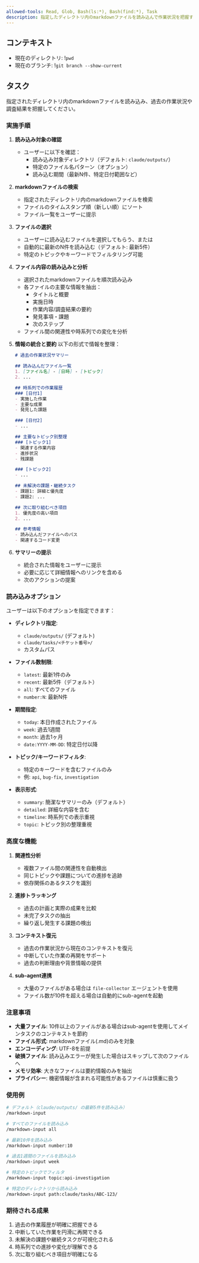 ```yaml
---
allowed-tools: Read, Glob, Bash(ls:*), Bash(find:*), Task
description: 指定したディレクトリ内のmarkdownファイルを読み込んで作業状況を把握する
---
```


## コンテキスト

- 現在のディレクトリ: !`pwd`
- 現在のブランチ: !`git branch --show-current`

## タスク

指定されたディレクトリ内のmarkdownファイルを読み込み、過去の作業状況や調査結果を把握してください。

### 実施手順

1. **読み込み対象の確認**
   - ユーザーに以下を確認：
     - 読み込み対象ディレクトリ（デフォルト: `claude/outputs/`）
     - 特定のファイル名パターン（オプション）
     - 読み込む期間（最新N件、特定日付範囲など）

2. **markdownファイルの検索**
   - 指定されたディレクトリ内のmarkdownファイルを検索
   - ファイルのタイムスタンプ順（新しい順）にソート
   - ファイル一覧をユーザーに提示

3. **ファイルの選択**
   - ユーザーに読み込むファイルを選択してもらう、または
   - 自動的に最新のN件を読み込む（デフォルト: 最新5件）
   - 特定のトピックやキーワードでフィルタリング可能

4. **ファイル内容の読み込みと分析**
   - 選択されたmarkdownファイルを順次読み込み
   - 各ファイルの主要な情報を抽出：
     - タイトルと概要
     - 実施日時
     - 作業内容/調査結果の要約
     - 発見事項・課題
     - 次のステップ
   - ファイル間の関連性や時系列での変化を分析

5. **情報の統合と要約**
   以下の形式で情報を整理：

   ```markdown
   # 過去の作業状況サマリー

   ## 読み込んだファイル一覧
   1. [ファイル名] - [日時] - [トピック]
   2. ...

   ## 時系列での作業履歴
   ### [日付1]
   - 実施した作業
   - 主要な成果
   - 発見した課題

   ### [日付2]
   - ...

   ## 主要なトピック別整理
   ### [トピック1]
   - 関連する作業内容
   - 進捗状況
   - 残課題

   ### [トピック2]
   - ...

   ## 未解決の課題・継続タスク
   - 課題1: 詳細と優先度
   - 課題2: ...

   ## 次に取り組むべき項目
   1. 優先度の高い項目
   2. ...

   ## 参考情報
   - 読み込んだファイルへのパス
   - 関連するコード変更
   ```

6. **サマリーの提示**
   - 統合された情報をユーザーに提示
   - 必要に応じて詳細情報へのリンクを含める
   - 次のアクションの提案

### 読み込みオプション

ユーザーは以下のオプションを指定できます：

- **ディレクトリ指定**:
  - `claude/outputs/` (デフォルト)
  - `claude/tasks/<チケット番号>/`
  - カスタムパス

- **ファイル数制限**:
  - `latest`: 最新1件のみ
  - `recent`: 最新5件（デフォルト）
  - `all`: すべてのファイル
  - `number:N`: 最新N件

- **期間指定**:
  - `today`: 本日作成されたファイル
  - `week`: 過去1週間
  - `month`: 過去1ヶ月
  - `date:YYYY-MM-DD`: 特定日付以降

- **トピック/キーワードフィルタ**:
  - 特定のキーワードを含むファイルのみ
  - 例: `api`, `bug-fix`, `investigation`

- **表示形式**:
  - `summary`: 簡潔なサマリーのみ（デフォルト）
  - `detailed`: 詳細な内容を含む
  - `timeline`: 時系列での表示重視
  - `topic`: トピック別の整理重視

### 高度な機能

1. **関連性分析**
   - 複数ファイル間の関連性を自動検出
   - 同じトピックや課題についての進捗を追跡
   - 依存関係のあるタスクを識別

2. **進捗トラッキング**
   - 過去の計画と実際の成果を比較
   - 未完了タスクの抽出
   - 繰り返し発生する課題の検出

3. **コンテキスト復元**
   - 過去の作業状況から現在のコンテキストを復元
   - 中断していた作業の再開をサポート
   - 過去の判断理由や背景情報の提供

4. **sub-agent連携**
   - 大量のファイルがある場合は `file-collector` エージェントを使用
   - ファイル数が10件を超える場合は自動的にsub-agentを起動

### 注意事項

- **大量ファイル**: 10件以上のファイルがある場合はsub-agentを使用してメインタスクのコンテキストを節約
- **ファイル形式**: markdownファイル(.md)のみを対象
- **エンコーディング**: UTF-8を前提
- **破損ファイル**: 読み込みエラーが発生した場合はスキップして次のファイルへ
- **メモリ効率**: 大きなファイルは要約情報のみを抽出
- **プライバシー**: 機密情報が含まれる可能性があるファイルは慎重に扱う

### 使用例

```bash
# デフォルト（claude/outputs/ の最新5件を読み込み）
/markdown-input

# すべてのファイルを読み込み
/markdown-input all

# 最新10件を読み込み
/markdown-input number:10

# 過去1週間のファイルを読み込み
/markdown-input week

# 特定のトピックでフィルタ
/markdown-input topic:api-investigation

# 特定のディレクトリから読み込み
/markdown-input path:claude/tasks/ABC-123/
```

### 期待される成果

1. 過去の作業履歴が明確に把握できる
2. 中断していた作業を円滑に再開できる
3. 未解決の課題や継続タスクが可視化される
4. 時系列での進捗や変化が理解できる
5. 次に取り組むべき項目が明確になる
